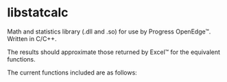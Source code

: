libstatcalc
===========

Math and statistics library (.dll and .so) for use by Progress OpenEdge&#8482;.  Written in C/C++.

The results should approximate those returned by Excel&#8482; for the equivalent functions.


The current functions included are as follows:





